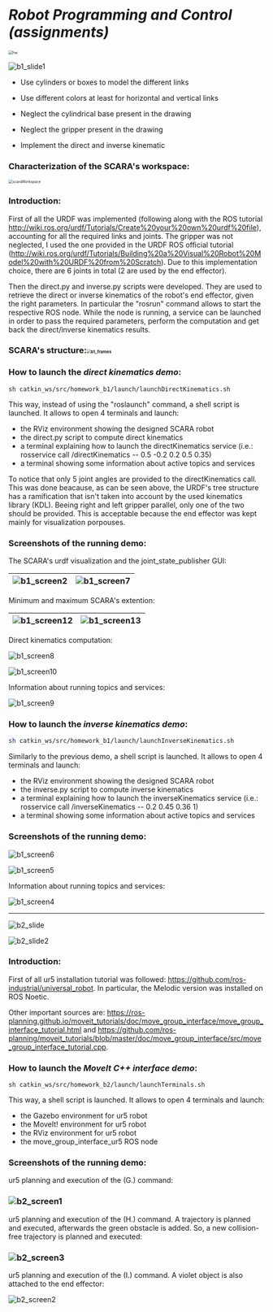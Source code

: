 # _Robot Programming and Control (assignments)_

<img src="docImages/hw.png" alt="hw" style="zoom: 50%;" />

![b1_slide1](docImages/b1_slide1.png)

- Use cylinders or boxes to model the different links
- Use different colors at least for horizontal and vertical links
- Neglect the cylindrical base present in the drawing 
- Neglect the gripper present in the drawing

- Implement the direct and inverse kinematic

### Characterization of the SCARA's workspace:

<img src="docImages/b1_scaraWorkspace.png" alt="scaraWorkspace" style="zoom: 50%;" />

### Introduction:

First of all the URDF was implemented (following along with the ROS tutorial http://wiki.ros.org/urdf/Tutorials/Create%20your%20own%20urdf%20file), accounting for all the required links and joints. The gripper was not neglected, I used the one provided in the URDF ROS official tutorial (http://wiki.ros.org/urdf/Tutorials/Building%20a%20Visual%20Robot%20Model%20with%20URDF%20from%20Scratch). Due to this implementation choice, there are 6 joints in total (2 are used by the end effector).

Then the direct.py and inverse.py scripts were developed. They are used to retrieve the direct or inverse kinematics of the robot's end effector, given the right parameters. In particular the "rosrun" command allows to start the respective ROS node. While the node is running, a service can be launched in order to pass the required parameters, perform the computation and get back the direct/inverse kinematics results.

### SCARA's structure:<img src="docImages/b1_frames.jpg" alt="b1_frames" style="zoom: 50%;" />

### How to launch the _direct kinematics demo_:

```
sh catkin_ws/src/homework_b1/launch/launchDirectKinematics.sh
```

This way, instead of using the "roslaunch" command, a shell script is launched. It allows to open 4 terminals and launch:

- the RViz environment showing the designed SCARA robot
- the direct.py script to compute direct kinematics
- a terminal explaining how to launch the directKinematics service (i.e.: rosservice call /directKinematics -- 0.5 -0.2 0.2 0.5 0.35)
- a terminal showing some information about active topics and services

To notice that only 5 joint angles are provided to the directKinematics call. This was done beacause, as can be seen above, the URDF's tree structure has a ramification that isn't taken into account by the used kinematics library (KDL). Beeing right and left gripper parallel, only one of the two should be provided. This is acceptable  because the end effector was kept mainly for visualization porpouses.

### Screenshots of the running demo:

The SCARA's urdf visualization and the joint_state_publisher GUI:

| ![b1_screen2](docImages/b1_screen2.png) | ![b1_screen7](docImages/b1_screen7.png) |
| ------------------------------------------------------------ | ------------------------------------------------------------ |

Minimum and maximum SCARA's extention:

| ![b1_screen12](docImages/b1_screen12.png) | ![b1_screen13](docImages/b1_screen13.png) |
| ------------------------------------------------------------ | ------------------------------------------------------------ |

Direct kinematics computation:

![b1_screen8](docImages/b1_screen8.png)

![b1_screen10](docImages/b1_screen10.png)



Information about running topics and services:

![b1_screen9](docImages/b1_screen9.png)

### How to launch the _inverse kinematics demo_:

```sh
sh catkin_ws/src/homework_b1/launch/launchInverseKinematics.sh 
```

Similarly to the previous demo, a shell script is launched. It allows to open 4 terminals and launch:

- the RViz environment showing the designed SCARA robot
- the inverse.py script to compute inverse kinematics
- a terminal explaining how to launch the inverseKinematics service (i.e.: rosservice call /inverseKinematics -- 0.2 0.45 0.36 1)
- a terminal showing some information about active topics and services

### Screenshots of the running demo:

![b1_screen6](docImages/b1_screen6.png)

![b1_screen5](docImages/b1_screen5.png)

Information about running topics and services:

![b1_screen4](docImages/b1_screen4.png)



----



![b2_slide](docImages/b2_slide.png)

![b2_slide2](docImages/b2_slide2.png)

### Introduction:

First of all ur5 installation tutorial was followed: https://github.com/ros-industrial/universal_robot. In particular, the Melodic version was installed on ROS Noetic.

Other important sources are: https://ros-planning.github.io/moveit_tutorials/doc/move_group_interface/move_group_interface_tutorial.html and https://github.com/ros-planning/moveit_tutorials/blob/master/doc/move_group_interface/src/move_group_interface_tutorial.cpp.

### How to launch the _MoveIt C++ interface demo_:

```
sh catkin_ws/src/homework_b2/launch/launchTerminals.sh
```

This way, a shell script is launched. It allows to open 4 terminals and launch:

- the Gazebo environment for ur5 robot
- the MoveIt! environment for ur5 robot
- the RViz environment for ur5 robot
- the move_group_interface_ur5 ROS node

### Screenshots of the running demo:

ur5 planning and execution of the (G.) command:

### ![b2_screen1](docImages/b2_screen1.png)

ur5 planning and execution of the (H.) command. A trajectory is planned and executed, afterwards the green obstacle is added. So, a new collision-free trajectory is planned and executed:

### ![b2_screen3](docImages/b2_screen3.png)

ur5 planning and execution of the (I.) command. A violet object is also attached to the end effector:

![b2_screen2](docImages/b2_screen2.png)
